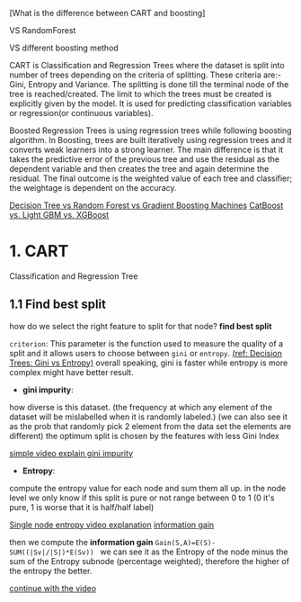 [What is the difference between CART and boosting]

VS RandomForest

VS different boosting method



CART is Classification and Regression Trees where the dataset is 
split into number of trees depending on the criteria of splitting. 
These criteria are:- Gini, Entropy and Variance. The splitting is done till the terminal node of the tree is reached/created. The limit to which the trees must be created is explicitly given by the model. It is used for predicting classification variables or regression(or continuous variables).

Boosted Regression Trees is using regression trees while following boosting algorithm. In Boosting, trees are built iteratively using regression trees and it converts weak learners into a strong learner. The main difference is that it takes the predictive error of the previous tree and use the residual as the dependent variable and then creates the tree and again determine the residual. The final outcome is the weighted value of each tree and classifier; the weightage is dependent on the accuracy.

[Decision Tree vs Random Forest vs Gradient Boosting Machines](https://www.datasciencecentral.com/profiles/blogs/decision-tree-vs-random-forest-vs-boosted-trees-explained)
[CatBoost vs. Light GBM vs. XGBoost](https://towardsdatascience.com/catboost-vs-light-gbm-vs-xgboost-5f93620723db)
# 1. CART

Classification and Regression Tree 


## 1.1 Find best split

how do we select the right feature to split for that node? **find best split**

`criterion`: This parameter is the function used to measure the quality of a split 
and it allows users to choose between `gini` or `entropy`.
[(ref: Decision Trees: Gini vs Entropy)](https://quantdare.com/decision-trees-gini-vs-entropy/)
overall speaking, gini is faster while entropy is more complex might have
better result.

* **gini impurity**: 
 
how diverse is this dataset. (the frequency at which 
any element of the dataset will be mislabelled when it is randomly labeled.)
(we can also see it as the prob that randomly pick 2 element from the data 
set the elements are different)
the optimum split is chosen by the features with less Gini Index

[simple video explain gini impurity](https://www.youtube.com/watch?v=u4IxOk2ijSs)

* **Entropy**: 

compute the entropy value for each node and sum them all up.
in the node level we only know if this split is pure or not
range between 0 to 1 (0 it's pure, 1 is worse that it is half/half label)

[Single node entropy video explanation](https://www.youtube.com/watch?v=1IQOtJ4NI_0)
[information gain](https://www.youtube.com/watch?v=FuTRucXB9rA)

then we compute the **information gain**
`Gain(S,A)=E(S)-SUM((|Sv|/|S|)*E(Sv)) `
we can see it as the Entropy of the node minus the sum of the 
Entropy subnode (percentage weighted), therefore the higher of the entropy the better.


[continue with the video](https://www.youtube.com/watch?v=5aIFgrrTqOw&list=PLZoTAELRMXVPBTrWtJkn3wWQxZkmTXGwe&index=52)

